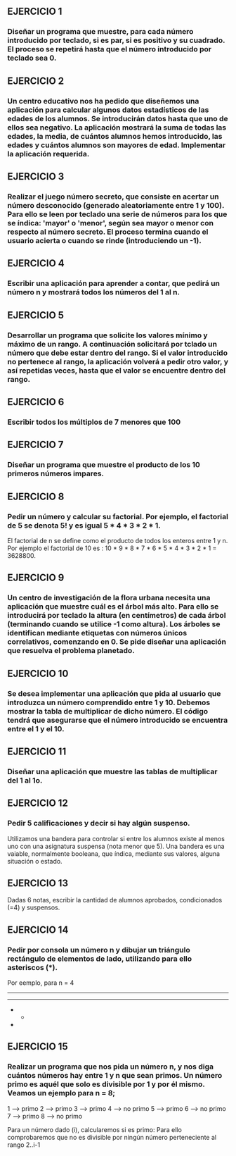 ## EJERCICIO 1

### Diseñar un programa que muestre, para cada número introducido por teclado, si es par, si es positivo y su cuadrado. El proceso se repetirá hasta que el número introducido por teclado sea 0.

## EJERCICIO 2

### Un centro educativo nos ha pedido que diseñemos una aplicación para calcular algunos datos estadísticos de las edades de los alumnos. Se introducirán datos hasta que uno de ellos sea negativo. La aplicación mostrará la suma de todas las edades, la media, de cuántos alumnos hemos introducido, las edades y cuántos alumnos son mayores de edad. Implementar la aplicación requerida.

## EJERCICIO 3

### Realizar el juego número secreto, que consiste en acertar un número desconocido (generado aleatoriamente entre 1 y 100). Para ello se leen por teclado una serie de números para los que se índica: 'mayor' o 'menor', según sea mayor o menor con respecto al número secreto. El proceso termina cuando el usuario acierta o cuando se rinde (introduciendo un -1).

## EJERCICIO 4

### Escribir una aplicación para aprender a contar, que pedirá un número n y mostrará todos los números del 1 al n.

## EJERCICIO 5

### Desarrollar un programa que solicite los valores mínimo y máximo de un rango. A continuación solicitará por tclado un número que debe estar dentro del rango. Si el valor introducido no pertenece al rango, la aplicación volverá a pedir otro valor, y así repetidas veces, hasta que el valor se encuentre dentro del rango.

## EJERCICIO 6

### Escribir todos los múltiplos de 7 menores que 100

## EJERCICIO 7

### Diseñar un programa que muestre el producto de los 10 primeros números impares.

## EJERCICIO 8

### Pedir un número y calcular su factorial. Por ejemplo, el factorial de 5 se denota 5! y es igual 5 * 4 * 3 * 2 * 1.

El factorial de n se define como el producto de todos los enteros entre 1 y n. Por ejemplo el factorial de 10 es : 10 * 9 * 8 * 7 * 6 * 5 * 4 * 3 * 2 * 1 = 3628800.

## EJERCICIO 9

### Un centro de investigación de la flora urbana necesita una aplicación que muestre cuál es el árbol más alto. Para ello se introducirá por teclado la altura (en centímetros) de cada árbol (terminando cuando se utilice -1 como altura). Los árboles se identifican mediante etiquetas con números únicos correlativos, comenzando en 0. Se pide diseñar una aplicación que resuelva el problema planetado.

## EJERCICIO 10

### Se desea implementar una aplicación que pida al usuario que introduzca un número comprendido entre 1 y 10. Debemos mostrar la tabla de multiplicar de dicho número. El código tendrá que asegurarse que el número introducido se encuentra entre el 1 y el 10.

## EJERCICIO 11

### Diseñar una aplicación que muestre las tablas de multiplicar del 1 al 1o.

## EJERCICIO 12

### Pedir 5 calificaciones y decir si hay algún suspenso.

Utilizamos una bandera para controlar si entre los alumnos existe al menos uno con una asignatura suspensa (nota menor que 5). Una bandera es una vaiable, normalmente booleana, que índica, mediante sus valores, alguna situación o estado.

## EJERCICIO 13

Dadas 6 notas, escribir la cantidad de alumnos aprobados, condicionados (=4) y suspensos.

## EJERCICIO 14

### Pedir por consola un número n y dibujar un triángulo rectángulo de elementos de lado, utilizando para ello asteriscos (*).

Por eemplo, para n = 4

* * * *
* * *
* *
*

## EJERCICIO 15

### Realizar un programa que nos pida un número n, y nos diga cuántos números hay entre 1 y n que sean primos. Un número primo es aquél que solo es divisible por 1 y por él mismo. Veamos un ejemplo para n = 8;

1 --> primo
2 --> primo
3 --> primo
4 --> no primo
5 --> primo
6 --> no primo
7 --> primo
8 --> no primo

Para un número dado (i), calcularemos si es primo: Para ello comprobaremos que no es divisible por ningún número perteneciente al rango 2..i-1